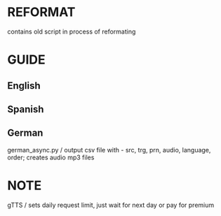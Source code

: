 # REFORMAT
  contains old script in process of reformating

# GUIDE

## English

## Spanish

## German
  german_async.py / output csv file with - src, trg, prn, audio, language, order; creates audio mp3 files
  
# NOTE
  gTTS / sets daily request limit, just wait for next day or pay for premium
